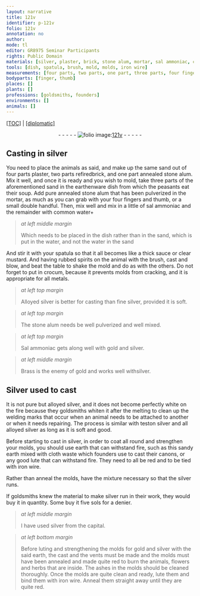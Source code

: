 ```yaml
---
layout: narrative
title: 121v
identifier: p-121v
folio: 121v
annotation: no
author:
mode: tl
editor: GR8975 Seminar Participants
rights: Public Domain
materials: [silver, plaster, brick, stone alum, mortar, sal ammoniac, common water, water, mustard, crocum, metals, Sal ammoniac, gold, Brass, Silver, earth, cloth waste, lute, iron]
tools: [dish, spatula, brush, mold, molds, iron wire]
measurements: [four parts, two parts, one part, three parts, four fingers and thumb, small double handful]
bodyparts: [finger, thumb]
places: []
plants: []
professions: [goldsmiths, founders]
environments: []
animals: []
---
```


<p><a href="{{ site.baseurl }}/translation/">[TOC]</a> | <a href="{{ site.baseurl }}/texts/p-121v_tc/" target="_blank">[diplomatic]</a></p><div class="folio" align="center">- - - - - <a href="http://gallica.bnf.fr/ark:/12148/btv1b10500001g/f248.item.r=" target="_blank"><img src="https://cu-mkp.github.io/2017-workshop-edition/assets/photo-icon.png" alt="folio image: " style="display:inline-block; margin-bottom:-3px;"/>121v</a> - - - - - </div>  
  

## Casting in <span class="m">silver</span>

 
You need to place the animals as said, and make up the same sand out of <span class="ms">four parts</span> <span class="m">plaster</span>, <span class="ms">two parts</span> refired<span class="m">brick</span>, and <span class="ms">one part</span> annealed <span class="m">stone alum</span>. Mix it well, and once it is ready and you wish to mold, take <span class="ms">three parts</span> of the aforementioned sand in the earthenware <span class="tl">dish</span> from which the peasants eat their soup. Add pure annealed <span class="m">stone alum</span> that has been pulverized in the <span class="m">mortar</span>, as much as you can grab with your <span class="ms">four <span class="bp">finger</span>s and <span class="bp">thumb</span></span>, or a <span class="ms">small double handful</span>. Then, mix well and mix in a little of <span class="m">sal ammoniac</span> and the remainder with <span class="m">common water</span>\+ 

> *at left middle margin*
> 
> 
> Which needs to be placed in the <span class="tl">dish</span> rather than in the sand, which is put in the <span class="m">water</span>, and not the <span class="m">water</span> in the sand

 And stir it with your <span class="tl">spatula</span> so that it all becomes like a thick sauce or clear <span class="m">mustard</span>. And having rubbed spirits on the animal with the <span class="tl">brush</span>, cast and blow, and beat the table to shake the <span class="tl">mold</span> and do as with the others. Do not forget to put in <span class="m">crocum</span>, because it prevents <span class="tl">molds</span> from cracking, and it is appropriate for all <span class="m">metals</span>.
 
> *at left top margin*
> 
> 
>   Alloyed <span class="m">silver</span> is better for casting than fine <span class="sup">silver</span>, provided it is soft.
 
> *at left top margin*
> 
> 
>   The <span class="m">stone alum</span> needs be well pulverized and well mixed.
 
> *at left top margin*
> 
> 
>   <span class="m">Sal ammoniac</span> gets along well with <span class="m">gold</span> and <span class="m">silver</span>.
 
> *at left middle margin*
> 
> 
>   <span class="m">Brass</span> is the enemy of <span class="m">gold</span> and works well with<span class="m">silver</span>.
 
 
  

## <span class="m">Silver</span> used to cast

 
It is not pure but alloyed <span class="m">silver</span>, and it does not become perfectly white on the fire because they <span class="pro">goldsmiths</span> whiten it after the melting to clean up the welding marks that occur when an animal needs to be attached to another or when it needs repairing. The process is similar with teston <span class="m">silver</span> and all alloyed <span class="m">silver</span> as long as it is soft and good.
 
Before starting to cast in <span class="m">silver</span>, in order to coat all round and strengthen your <span class="tl">mold</span>s, you should use <span class="m">earth</span> that can withstand fire, such as this sandy <span class="m">earth</span> mixed with <span class="m">cloth waste</span> which <span class="pro">founders</span> use to cast their canons, or any good <span class="m">lute</span> that can withstand fire. They need to all be red and to be tied with <span class="tl"><span class="m">iron</span> wire</span>.
 
Rather than anneal the <span class="tl">mold</span>s, have the mixture necessary so that the <span class="m">silver</span> runs.
 
If <span class="pro">goldsmiths</span> knew the material to make <span class="m">silver</span> run in their work, they would buy it in quantity. Some buy it five sols for a denier.
 
> *at left middle margin*
> 
> 
>   I have used <span class="m">silver</span> from the capital.
 
> *at left bottom margin*
> 
> 
>   Before luting and strengthening the <span class="tl">mold</span>s for <span class="m">gold</span> and <span class="m">silver</span> with the said <span class="m">earth</span>, the cast and the vents must be made and the <span class="tl">mold</span>s must have been annealed and made quite red to burn the animals, flowers and herbs that are inside. The ashes in the <span class="tl">mold</span>s should be cleaned thoroughly. Once the <span class="tl">mold</span>s are quite clean and ready, lute them and bind them with <span class="tl"><span class="m">iron</span> wire</span>. Anneal them straight away until they are quite red.
 
